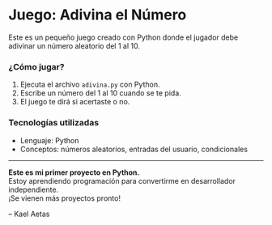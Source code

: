 # Juego: Adivina el Número

Este es un pequeño juego creado con Python donde el jugador debe adivinar un número aleatorio del 1 al 10.

### ¿Cómo jugar?
1. Ejecuta el archivo `adivina.py` con Python.
2. Escribe un número del 1 al 10 cuando se te pida.
3. El juego te dirá si acertaste o no.

### Tecnologías utilizadas
- Lenguaje: Python
- Conceptos: números aleatorios, entradas del usuario, condicionales

---

**Este es mi primer proyecto en Python.**  
Estoy aprendiendo programación para convertirme en desarrollador independiente.  
¡Se vienen más proyectos pronto!

– Kael Aetas
